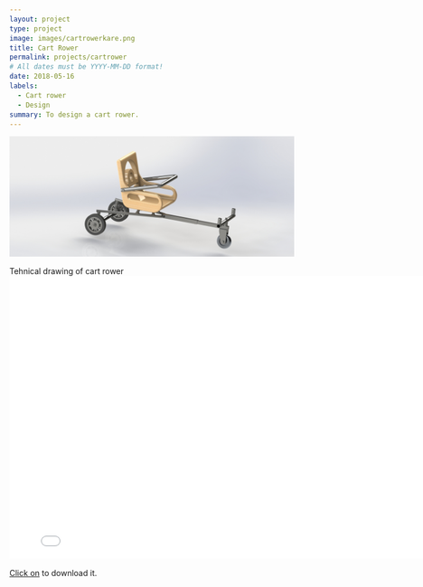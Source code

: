 ```yaml
---
layout: project
type: project
image: images/cartrowerkare.png
title: Cart Rower
permalink: projects/cartrower
# All dates must be YYYY-MM-DD format!
date: 2018-05-16
labels:
  - Cart rower
  - Design
summary: To design a cart rower.
---
```


<img class src="../images/cartrower.JPG">



Tehnical drawing of cart rower
<embed src="../images/cartrowermontaj.pdf" width="800px" height="500px" />



<p> <a href="../images/cartrowerreport.pdf" download>Click on</a> to download it.<p>


  
  
  
  
